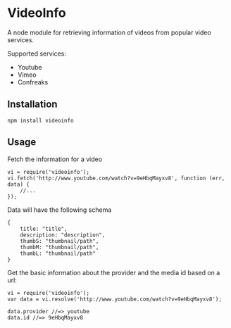 VideoInfo
=========

A node module for retrieving information of videos from popular video services.

Supported services:

- Youtube
- Vimeo
- Confreaks

Installation
-----------

	npm install videoinfo

Usage
-----

Fetch the information for a video

	vi = require('videoinfo');
	vi.fetch('http://www.youtube.com/watch?v=9eHbqMayxv8', function (err, data) {
		//...
	});

Data will have the following schema

	{
		title: "title",
		description: "description",
		thumbS: "thumbnail/path",
		thumbM: "thumbnail/path",
		thumbL: "thumbnail/path"
	}

Get the basic information about the provider and the media id based on a url:

	vi = require('videoinfo');
	var data = vi.resolve('http://www.youtube.com/watch?v=9eHbqMayxv8');

	data.provider //=> youtube
	data.id //=> 9eHbqMayxv8